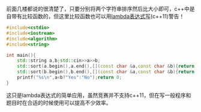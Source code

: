 前面几楼都说的很清楚了，只要分别将两个字符串排序然后比大小即可，c++中是自带有比较函数的，但这里比较函数也可以用[lambda表达式写](https://zh.cppreference.com/w/cpp/language/lambda)(c++11)警告！

```cpp
#include<cstdio>
#include<iostream>
#include<algorithm>
#include<string>

int main(){
	std::string a,b;std::cin>>a>>b;
	std::sort(a.begin(),a.end(),[](const char &a,const char &b){return a<b;});
	std::sort(b.begin(),b.end(),[](const char &a,const char &b){return a>b;});
	printf("%s\n",a<b?"Yes":"No");return 0;
}
```
这只是lambda表达式的简单应用，虽然竞赛并不支持c++11，但在写一般程序和题目时在合适的时候使用可以提高不少效率。